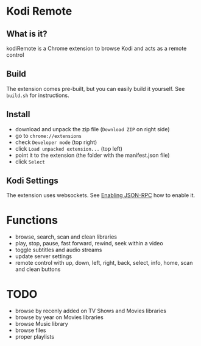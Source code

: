 # Kodi Remote

## What is it?

kodiRemote is a Chrome extension to browse Kodi and acts as a remote control

## Build

The extension comes pre-built, but you can easily build it yourself. See `build.sh` for instructions.

## Install

- download and unpack the zip file (`Download ZIP` on right side)
- go to `chrome://extensions`
- check `Developer mode` (top right)
- click `Load unpacked extension...` (top left)
- point it to the extension (the folder with the manifest.json file)
- click `Select`

## Kodi Settings

The extension uses websockets. See [Enabling JSON-RPC](http://kodi.wiki/view/JSON-RPC_API#Enabling_JSON-RPC) how to enable it.

# Functions

- browse, search, scan and clean libraries
- play, stop, pause, fast forward, rewind, seek within a video
- toggle subtitles and audio streams
- update server settings
- remote control with up, down, left, right, back, select, info, home, scan and clean buttons

# TODO

- browse by recenly added on TV Shows and Movies libraries
- browse by year on Movies libraries
- browse Music library
- browse files
- proper playlists